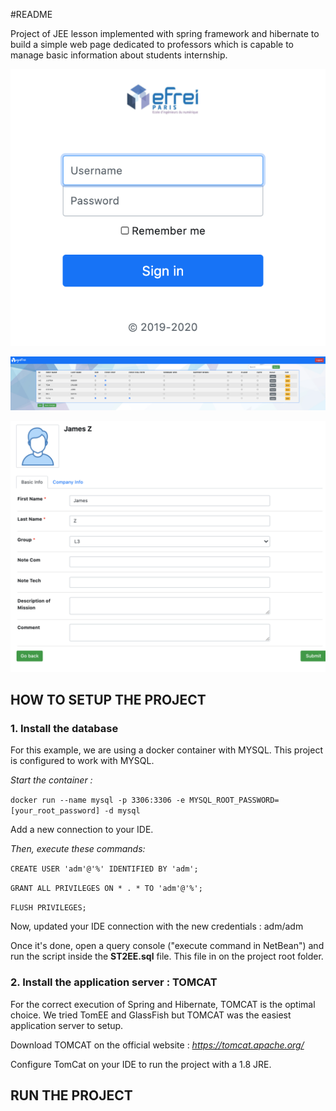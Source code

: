 #README

Project of JEE lesson implemented with spring framework and hibernate to build a 
simple web page dedicated to professors which is capable to manage basic information about students internship.

![Image of login](screenshot/login.png)

![Image of dashboard](screenshot/dashboard.png)

![Image of edit](screenshot/modify.png)

## HOW TO SETUP THE PROJECT

### 1. Install the database

For this example, we are using a docker container with MYSQL.
This project is configured to work with MYSQL.

*Start the container :*

`docker run --name mysql -p 3306:3306 -e MYSQL_ROOT_PASSWORD=[your_root_password] -d mysql`

Add a new connection to your IDE.

*Then, execute these commands:*

`CREATE USER 'adm'@'%' IDENTIFIED BY 'adm'; `

`GRANT ALL PRIVILEGES ON * . * TO 'adm'@'%'; `

`FLUSH PRIVILEGES;`

Now, updated your IDE connection with the new credentials : adm/adm

Once it's done, open a query console ("execute command in NetBean") and run the script inside the **ST2EE.sql** file.
This file in on the project root folder.

### 2. Install the application server : TOMCAT

For the correct execution of Spring and Hibernate, TOMCAT is the optimal choice.
We tried TomEE and GlassFish but TOMCAT was the easiest application server to setup.

Download TOMCAT on the official website : *https://tomcat.apache.org/*

Configure TomCat on your IDE to run the project with a 1.8 JRE.

## RUN THE PROJECT



